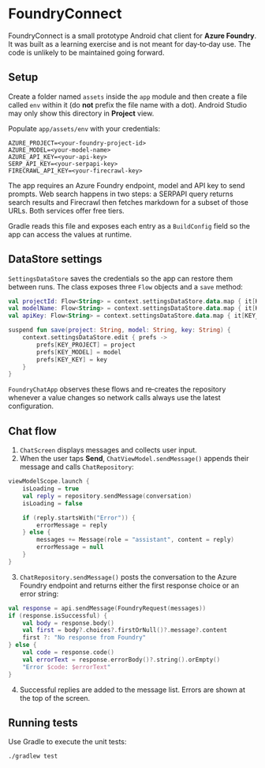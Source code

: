 # FoundryConnect

FoundryConnect is a small prototype Android chat client for **Azure Foundry**. It was built as a learning exercise and is not meant for day‑to‑day use. The code is unlikely to be maintained going forward.

## Setup

Create a folder named `assets` inside the `app` module and then create a file called `env` within it (do **not** prefix the file name with a dot). Android Studio may only show this directory in **Project** view.

Populate `app/assets/env` with your credentials:

```env
AZURE_PROJECT=<your-foundry-project-id>
AZURE_MODEL=<your-model-name>
AZURE_API_KEY=<your-api-key>
SERP_API_KEY=<your-serpapi-key>
FIRECRAWL_API_KEY=<your-firecrawl-key>
```

The app requires an Azure Foundry endpoint, model and API key to send prompts. Web search happens in two steps: a SERPAPI query returns search results and Firecrawl then fetches markdown for a subset of those URLs. Both services offer free tiers.

Gradle reads this file and exposes each entry as a `BuildConfig` field so the app can access the values at runtime.

## DataStore settings

`SettingsDataStore` saves the credentials so the app can restore them between runs. The class exposes three `Flow` objects and a `save` method:

```kotlin
val projectId: Flow<String> = context.settingsDataStore.data.map { it[KEY_PROJECT] ?: "" }
val modelName: Flow<String> = context.settingsDataStore.data.map { it[KEY_MODEL] ?: "" }
val apiKey: Flow<String> = context.settingsDataStore.data.map { it[KEY_KEY] ?: "" }

suspend fun save(project: String, model: String, key: String) {
    context.settingsDataStore.edit { prefs ->
        prefs[KEY_PROJECT] = project
        prefs[KEY_MODEL] = model
        prefs[KEY_KEY] = key
    }
}
```

`FoundryChatApp` observes these flows and re‑creates the repository whenever a value changes so network calls always use the latest configuration.

## Chat flow

1. `ChatScreen` displays messages and collects user input.
2. When the user taps **Send**, `ChatViewModel.sendMessage()` appends their message and calls `ChatRepository`:

```kotlin
viewModelScope.launch {
    isLoading = true
    val reply = repository.sendMessage(conversation)
    isLoading = false

    if (reply.startsWith("Error")) {
        errorMessage = reply
    } else {
        messages += Message(role = "assistant", content = reply)
        errorMessage = null
    }
}
```

3. `ChatRepository.sendMessage()` posts the conversation to the Azure Foundry endpoint and returns either the first response choice or an error string:

```kotlin
val response = api.sendMessage(FoundryRequest(messages))
if (response.isSuccessful) {
    val body = response.body()
    val first = body?.choices?.firstOrNull()?.message?.content
    first ?: "No response from Foundry"
} else {
    val code = response.code()
    val errorText = response.errorBody()?.string().orEmpty()
    "Error $code: $errorText"
}
```

4. Successful replies are added to the message list. Errors are shown at the top of the screen.

## Running tests

Use Gradle to execute the unit tests:

```bash
./gradlew test
```
